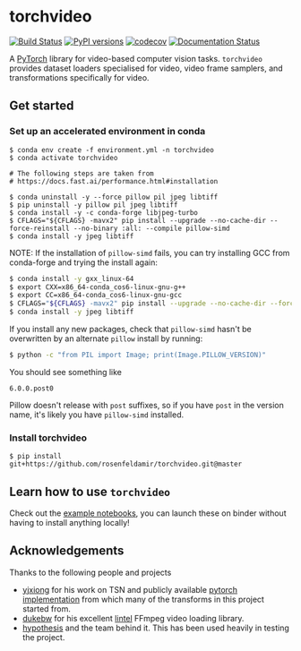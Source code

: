 # torchvideo
[![Build Status](https://travis-ci.org/torchvideo/torchvideo.svg?branch=master)](https://travis-ci.org/torchvideo/torchvideo)
[![PyPI versions](https://img.shields.io/pypi/pyversions/torchvideo.svg)](https://pypi.org/project/torchvideo/)
[![codecov](https://codecov.io/gh/torchvideo/torchvideo/branch/master/graph/badge.svg)](https://codecov.io/gh/torchvideo/torchvideo)
[![Documentation Status](https://readthedocs.org/projects/torchvideo/badge/?version=latest)](https://torchvideo.readthedocs.io/en/latest/?badge=latest)


A [PyTorch](https://pytorch.org/) library for video-based computer vision tasks. `torchvideo` provides
dataset loaders specialised for video, video frame samplers, and transformations specifically for video.

## Get started

### Set up an accelerated environment in conda


```console
$ conda env create -f environment.yml -n torchvideo
$ conda activate torchvideo

# The following steps are taken from
# https://docs.fast.ai/performance.html#installation

$ conda uninstall -y --force pillow pil jpeg libtiff
$ pip uninstall -y pillow pil jpeg libtiff
$ conda install -y -c conda-forge libjpeg-turbo
$ CFLAGS="${CFLAGS} -mavx2" pip install --upgrade --no-cache-dir --force-reinstall --no-binary :all: --compile pillow-simd
$ conda install -y jpeg libtiff
```

NOTE: If the installation of `pillow-simd` fails, you can try installing GCC from
conda-forge and trying the install again:

```bash
$ conda install -y gxx_linux-64
$ export CXX=x86_64-conda_cos6-linux-gnu-g++
$ export CC=x86_64-conda_cos6-linux-gnu-gcc
$ CFLAGS="${CFLAGS} -mavx2" pip install --upgrade --no-cache-dir --force-reinstall --no-binary :all: --compile pillow-simd
$ conda install -y jpeg libtiff
```

If you install any new packages, check that `pillow-simd` hasn't be overwritten
by an alternate `pillow` install by running:

```bash
$ python -c "from PIL import Image; print(Image.PILLOW_VERSION)"
```

You should see something like

```
6.0.0.post0
```

Pillow doesn't release with `post` suffixes, so if you have `post` in the version
name, it's likely you have `pillow-simd` installed.


### Install torchvideo

```console
$ pip install git+https://github.com/rosenfeldamir/torchvideo.git@master
```

## Learn how to use `torchvideo`

Check out the [example notebooks](/examples), you can launch these on binder without
having to install anything locally!

## Acknowledgements

Thanks to the following people and projects

* [yjxiong](https://github.com/yjxiong) for his work on TSN and publicly
  available [pytorch implementation](https://github.com/yjxiong/tsn-pytorch)
  from which many of the transforms in this project started from.
* [dukebw](https://github.com/dukebw) for his excellent
  [lintel](https://github.com/dukebw/lintel) FFmpeg video loading library.
* [hypothesis](https://hypothesis.readthedocs.io) and the team behind it. This
  has been used heavily in testing the project.
